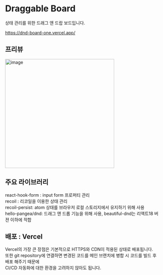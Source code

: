 #  Draggable Board 
상태 관리를 위한 드래그 앤 드랍 보드입니다.  


https://dnd-board-one.vercel.app/


## 프리뷰 
<img width="354" alt="image" src="https://user-images.githubusercontent.com/54101187/209566502-787a80e2-9e8a-4a5f-8a8d-f2218387d427.png">

## 주요 라이브러리
react-hook-form : input form 프로퍼티 관리  
recoil : 리코일을 이용한 상태 관리  
recoil-persist: atom 상태를 브라우저 로컬 스토리지에서 유지하기 위해 사용  
hello-pangea/dnd: 드래그 앤 드롭 기능을 위해 사용, beautiful-dnd는 리액트18 버젼 이하에 적합   
  
## 배포 : Vercel
Vercel의 가장 큰 장점은 기본적으로 HTTPS와 CDN이 적용된 상태로 배포됩니다.  
또한 git repository에 연결하면 변경된 코드를 메인 브랜치에 병합 시 코드를 빌드 후 배포 해주기 때문에  
CI/CD 자동화에 대한 환경을 고려하지 않아도 됩니다.
